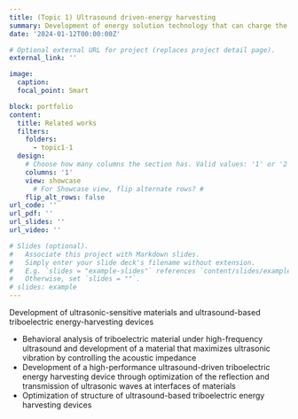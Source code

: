 ```yaml
---
title: (Topic 1) Ultrasound driven-energy harvesting
summary: Development of energy solution technology that can charge the batteries of implantable medical devices without replacement surgery through ultrasound-based triboelectric energy harvesting.
date: '2024-01-12T00:00:00Z'

# Optional external URL for project (replaces project detail page).
external_link: ''

image:
  caption:   
  focal_point: Smart

block: portfolio
content:
  title: Related works
  filters:
    folders:
      - topic1-1
  design:
    # Choose how many columns the section has. Valid values: '1' or '2'.
    columns: '1'
    view: showcase
      # For Showcase view, flip alternate rows? #
    flip_alt_rows: false
url_code: ''
url_pdf: ''
url_slides: ''
url_video: ''

# Slides (optional).
#   Associate this project with Markdown slides.
#   Simply enter your slide deck's filename without extension.
#   E.g. `slides = "example-slides"` references `content/slides/example-slides.md`.
#   Otherwise, set `slides = ""`.
# slides: example
---
```


Development of ultrasonic-sensitive materials and ultrasound-based triboelectric energy-harvesting devices
- Behavioral analysis of triboelectric material under high-frequency ultrasound and development of a material that maximizes ultrasonic vibration by controlling the acoustic impedance
- Development of a high-performance ultrasound-driven triboelectric energy harvesting device through optimization of the reflection and transmission of ultrasonic waves at interfaces of materials
- Optimization of structure of ultrasound-based triboelectric energy harvesting devices
